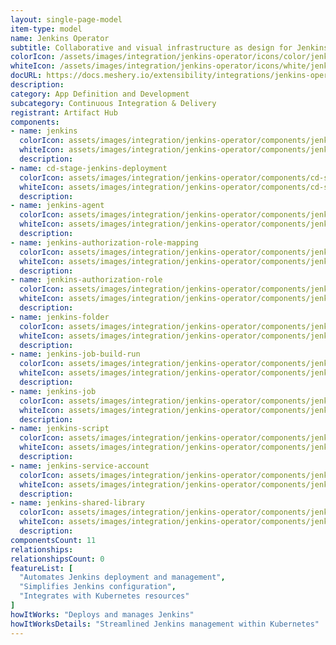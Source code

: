 ```yaml
---
layout: single-page-model
item-type: model
name: Jenkins Operator
subtitle: Collaborative and visual infrastructure as design for Jenkins Operator
colorIcon: /assets/images/integration/jenkins-operator/icons/color/jenkins-operator-color.svg
whiteIcon: /assets/images/integration/jenkins-operator/icons/white/jenkins-operator-white.svg
docURL: https://docs.meshery.io/extensibility/integrations/jenkins-operator
description: 
category: App Definition and Development
subcategory: Continuous Integration & Delivery
registrant: Artifact Hub
components: 
- name: jenkins
  colorIcon: assets/images/integration/jenkins-operator/components/jenkins/icons/color/jenkins-color.svg
  whiteIcon: assets/images/integration/jenkins-operator/components/jenkins/icons/white/jenkins-white.svg
  description: 
- name: cd-stage-jenkins-deployment
  colorIcon: assets/images/integration/jenkins-operator/components/cd-stage-jenkins-deployment/icons/color/cd-stage-jenkins-deployment-color.svg
  whiteIcon: assets/images/integration/jenkins-operator/components/cd-stage-jenkins-deployment/icons/white/cd-stage-jenkins-deployment-white.svg
  description: 
- name: jenkins-agent
  colorIcon: assets/images/integration/jenkins-operator/components/jenkins-agent/icons/color/jenkins-agent-color.svg
  whiteIcon: assets/images/integration/jenkins-operator/components/jenkins-agent/icons/white/jenkins-agent-white.svg
  description: 
- name: jenkins-authorization-role-mapping
  colorIcon: assets/images/integration/jenkins-operator/components/jenkins-authorization-role-mapping/icons/color/jenkins-authorization-role-mapping-color.svg
  whiteIcon: assets/images/integration/jenkins-operator/components/jenkins-authorization-role-mapping/icons/white/jenkins-authorization-role-mapping-white.svg
  description: 
- name: jenkins-authorization-role
  colorIcon: assets/images/integration/jenkins-operator/components/jenkins-authorization-role/icons/color/jenkins-authorization-role-color.svg
  whiteIcon: assets/images/integration/jenkins-operator/components/jenkins-authorization-role/icons/white/jenkins-authorization-role-white.svg
  description: 
- name: jenkins-folder
  colorIcon: assets/images/integration/jenkins-operator/components/jenkins-folder/icons/color/jenkins-folder-color.svg
  whiteIcon: assets/images/integration/jenkins-operator/components/jenkins-folder/icons/white/jenkins-folder-white.svg
  description: 
- name: jenkins-job-build-run
  colorIcon: assets/images/integration/jenkins-operator/components/jenkins-job-build-run/icons/color/jenkins-job-build-run-color.svg
  whiteIcon: assets/images/integration/jenkins-operator/components/jenkins-job-build-run/icons/white/jenkins-job-build-run-white.svg
  description: 
- name: jenkins-job
  colorIcon: assets/images/integration/jenkins-operator/components/jenkins-job/icons/color/jenkins-job-color.svg
  whiteIcon: assets/images/integration/jenkins-operator/components/jenkins-job/icons/white/jenkins-job-white.svg
  description: 
- name: jenkins-script
  colorIcon: assets/images/integration/jenkins-operator/components/jenkins-script/icons/color/jenkins-script-color.svg
  whiteIcon: assets/images/integration/jenkins-operator/components/jenkins-script/icons/white/jenkins-script-white.svg
  description: 
- name: jenkins-service-account
  colorIcon: assets/images/integration/jenkins-operator/components/jenkins-service-account/icons/color/jenkins-service-account-color.svg
  whiteIcon: assets/images/integration/jenkins-operator/components/jenkins-service-account/icons/white/jenkins-service-account-white.svg
  description: 
- name: jenkins-shared-library
  colorIcon: assets/images/integration/jenkins-operator/components/jenkins-shared-library/icons/color/jenkins-shared-library-color.svg
  whiteIcon: assets/images/integration/jenkins-operator/components/jenkins-shared-library/icons/white/jenkins-shared-library-white.svg
  description: 
componentsCount: 11
relationships: 
relationshipsCount: 0
featureList: [
  "Automates Jenkins deployment and management",
  "Simplifies Jenkins configuration",
  "Integrates with Kubernetes resources"
]
howItWorks: "Deploys and manages Jenkins"
howItWorksDetails: "Streamlined Jenkins management within Kubernetes"
---
```

